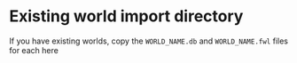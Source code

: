 # Existing world import directory

If you have existing worlds, copy the ```WORLD_NAME.db``` and ```WORLD_NAME.fwl``` files for each here